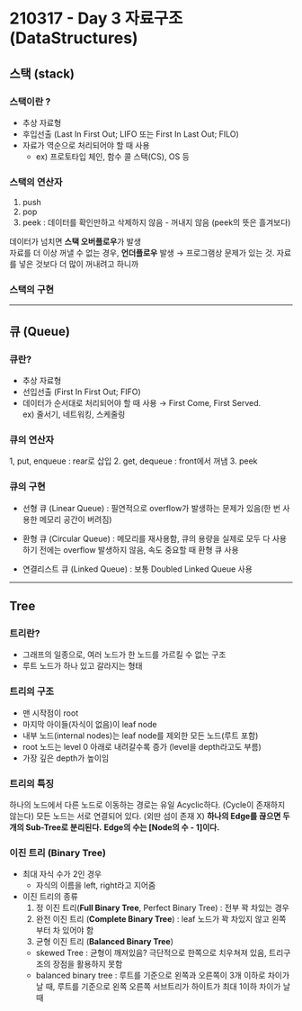 # 210317 - Day 3 자료구조 (DataStructures)

## 스택 (stack)
### 스택이란 ?
- 추상 자료형
- 후입선출 (Last In First Out; LIFO 또는 First In Last Out; FILO)
- 자료가 역순으로 처리되어야 할 때 사용
  - ex) 프로토타입 체인, 함수 콜 스택(CS), OS 등

### 스택의 연산자 
  1. push 
  2. pop
  3. peek : 데이터를 확인만하고 삭제하지 않음 - 꺼내지 않음 (peek의 뜻은 흘겨보다)

데이터가 넘치면 **스택 오버플로우**가 발생  
자료를 더 이상 꺼낼 수 없는 경우, **언더플로우** 발생 &#8594; 프로그램상 문제가 있는 것. 자료를 넣은 것보다 더 많이 꺼내려고 하니까   

### 스택의 구현


---

## 큐 (Queue)
### 큐란?
- 추상 자료형
- 선입선출 (First In First Out; FIFO)
- 데이터가 순서대로 처리되어야 할 때 사용 &#8594; First Come, First Served.  
  ex) 줄서기, 네트워킹, 스케줄링

### 큐의 연산자 
1, put, enqueue : rear로 삽입
2. get, dequeue : front에서 꺼냄
3. peek

### 큐의 구현
- 선형 큐 (Linear Queue) : 필연적으로 overflow가 발생하는 문제가 있음(한 번 사용한 메모리 공간이 버려짐)

- 환형 큐 (Circular Queue) : 메모리를 재사용함, 큐의 용량을 실제로 모두 다 사용하기 전에는 overflow 발생하지 않음, 속도 중요할 때 환형 큐 사용 

- 연결리스트 큐 (Linked Queue) : 보통 Doubled Linked Queue 사용 

---

## Tree
### 트리란?
- 그래프의 일종으로, 여러 노드가 한 노드를 가르킬 수 없는 구조 
- 루트 노드가 하나 있고 갈라지는 형태 

### 트리의 구조 
- 맨 시작점이 root
- 마지막 아이들(자식이 없음)이 leaf node
- 내부 노드(internal nodes)는 leaf node를 제외한 모든 노드(루트 포함)
- root 노드는 level 0 아래로 내려갈수록 증가 (level을 depth라고도 부름)
- 가장 깊은 depth가 높이임

### 트리의 특징
하나의 노드에서 다른 노드로 이동하는 경로는 유일
Acyclic하다. (Cycle이 존재하지 않는다)
모든 노드는 서로 연결되어 있다. (외딴 섬이 존재 X)
**하나의 Edge를 끊으면 두개의 Sub-Tree로 분리된다.**
**Edge의 수는 [Node의 수 - 1]이다.**

### 이진 트리 (Binary Tree)
- 최대 자식 수가 2인 경우
  - 자식의 이름을 left, right라고 지어줌
- 이진 트리의 종류  
   1. 정 이진 트리(**Full Binary Tree**, Perfect Binary Tree) : 전부 꽉 차있는 경우
   2. 완전 이진 트리 (**Complete Binary Tree**) : leaf 노드가 꽉 차있지 않고 왼쪽부터 차 있어야 함
   3. 균형 이진 트리 (**Balanced Binary Tree**)
     - skewed Tree : 균형이 깨져있음? 극단적으로 한쪽으로 치우쳐져 있음, 트리구조의 장점을 활용하지 못함
     - balanced binary tree : 루트를 기준으로 왼쪽과 오른쪽이 3개 이하로 차이가 날 때, 루트를 기준으로 왼쪽 오른쪽 서브트리가 하이트가 최대 1이하 차이가 날 때


